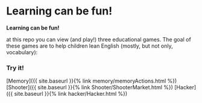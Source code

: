 # Learning can be fun!
__Learning can be fun!__

at this repo you can view (and play!) three
educational games. The goal of these games are to help children lean English (mostly, but not only, vocabulary):

### Try it!
 
[Memory]({{ site.baseurl }}{% link memory/memoryActions.html %})
[Shooter]({{ site.baseurl }}{% link Shooter/ShooterMarket.html %})
[Hacker]({{ site.baseurl }}{% link hacker/Hacker.html %})



 



 
